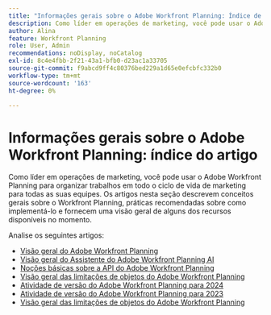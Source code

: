 ```yaml
---
title: "Informações gerais sobre o Adobe Workfront Planning: Índice de Artigos"
description: Como líder em operações de marketing, você pode usar o Adobe Workfront Planning para organizar trabalhos em todo o ciclo de vida de marketing para todas as suas equipes. Os artigos nesta seção descrevem conceitos gerais sobre o Workfront Planning, práticas recomendadas sobre como implementá-lo e fornecem uma visão geral de alguns dos recursos disponíveis no momento.
author: Alina
feature: Workfront Planning
role: User, Admin
recommendations: noDisplay, noCatalog
exl-id: 8c4e4fbb-2f21-43a1-bfb0-d23ac1a33705
source-git-commit: f9abcd9ff4c80376bed229a1d65e0efcbfc332b0
workflow-type: tm+mt
source-wordcount: '163'
ht-degree: 0%

---
```




# Informações gerais sobre o Adobe Workfront Planning: índice do artigo

Como líder em operações de marketing, você pode usar o Adobe Workfront Planning para organizar trabalhos em todo o ciclo de vida de marketing para todas as suas equipes. Os artigos nesta seção descrevem conceitos gerais sobre o Workfront Planning, práticas recomendadas sobre como implementá-lo e fornecem uma visão geral de alguns dos recursos disponíveis no momento.

Analise os seguintes artigos:

* [Visão geral do Adobe Workfront Planning](/help/quicksilver/planning/general/planning-overview.md)
* [Visão geral do Assistente do Adobe Workfront Planning AI](/help/quicksilver/planning/general/planning-ai-assistant-overview.md)
* [Noções básicas sobre a API do Adobe Workfront Planning](/help/quicksilver/planning/general/planning-api-basics.md)
* [Visão geral das limitações de objetos do Adobe Workfront Planning](/help/quicksilver/planning/general/limitations-overview.md)
* [Atividade de versão do Adobe Workfront Planning para 2024](/help/quicksilver/planning/general/release-activity.md)
* [Atividade de versão do Adobe Workfront Planning para 2023](/help/quicksilver/planning/general/release-activity-archives-2023.md)
* [Visão geral das limitações de objetos do Adobe Workfront Planning](/help/quicksilver/planning/general/limitations-overview.md)



